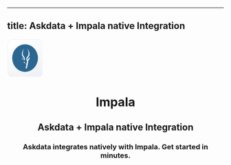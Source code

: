 
  ---
  title: Askdata + Impala native Integration
  ---

<img class="dataset_icon mx-auto d-block mb-4" width="82" height="88" src="/media/integrations/icons/impala.png" alt="">
<h1 class="dataset_title" style="text-align: center;">Impala</h1>
<h2 class="dataset_subtitle" style="text-align: center;">Askdata + Impala native Integration</h2> 
<h3 class="dataset_description" style="text-align: center;">Askdata integrates natively with  Impala. Get started in minutes.</h3> 

  